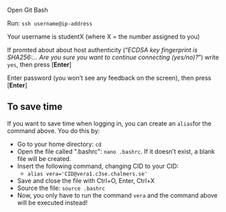 Open Git Bash

Run: `ssh username@ip-address`

Your username is studentX (where X = the number assigned to you)

If promted about about host authenticity (“*ECDSA key fingerprint is SHA256:… Are you sure you want to continue connecting (yes/no)?*”) write `yes`, then press \[**Enter**]

Enter password (you won’t see any feedback on the screen), then press \[**Enter**]

## To save time
If you want to save time when logging in, you can create an `alias`for the command above. You do this by:
 - Go to your home directory: `cd`
 - Open the file called ".bashrc": `nano .bashrc`. If it doesn't exist, a blank file will be created.
 - Insert the following command, changing CID to your CID:
	 - `alias vera='CID@vera1.c3se.chalmers.se'`
- Save and close the file with Ctrl+O, Enter, Ctrl+X
- Source the file: `source .bashrc`
- Now, you only have to run the command `vera` and the command above will be executed instead!

